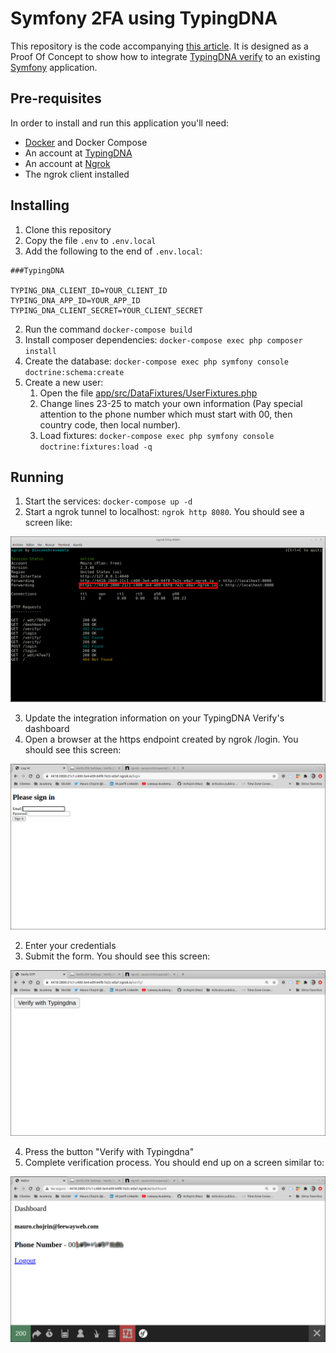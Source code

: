 # Symfony 2FA using TypingDNA

This repository is the code accompanying [this article](). It is designed as a Proof Of Concept to show how to integrate [TypingDNA verify](https://www.typingdna.com/verify) to an existing [Symfony](https://symfony.com/) application.

## Pre-requisites

In order to install and run this application you'll need:

* [Docker](https://www.docker.com/) and Docker Compose
* An account at [TypingDNA](https://www.typingdna.com/)
* An account at [Ngrok](https://ngrok.com/)
* The ngrok client installed

## Installing

1. Clone this repository
4. Copy the file `.env` to `.env.local`
5. Add the following to the end of `.env.local`:

```dotenv
###TypingDNA

TYPING_DNA_CLIENT_ID=YOUR_CLIENT_ID
TYPING_DNA_APP_ID=YOUR_APP_ID
TYPING_DNA_CLIENT_SECRET=YOUR_CLIENT_SECRET
```
2. Run the command `docker-compose build`
3. Install composer dependencies: `docker-compose exec php composer install`
6. Create the database: `docker-compose exec php symfony console doctrine:schema:create`
7. Create a new user:
   1. Open the file [app/src/DataFixtures/UserFixtures.php](app/src/DataFixtures/UserFixtures.php)
   2. Change lines 23-25 to match your own information (Pay special attention to the phone number which must start with 00, then country code, then local number).
   3. Load fixtures: `docker-compose exec php symfony console doctrine:fixtures:load -q`

## Running

1. Start the services: `docker-compose up -d`
2. Start a ngrok tunnel to localhost: `ngrok http 8080`. You should see a screen like:

![Ngrok tunnel information](./ngrok_tunnel.png)

3. Update the integration information on your TypingDNA Verify's dashboard
4. Open a browser at the https endpoint created by ngrok /login. You should see this screen:

![Login Screen](./Login_screen.png)

2. Enter your credentials
3. Submit the form. You should see this screen:

![Login Screen](./Start_verification.png)

4. Press the button "Verify with Typingdna"
5. Complete verification process. You should end up on a screen similar to:

![User Dashboard](./User_dashboard.png)